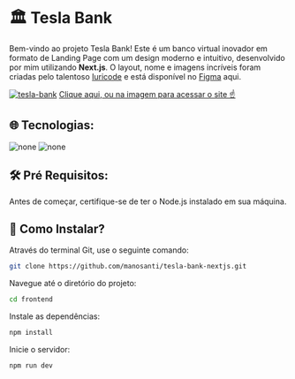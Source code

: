# 🏛️ Tesla Bank

Bem-vindo ao projeto Tesla Bank! Este é um banco virtual inovador em formato de Landing Page com um design moderno e intuitivo, desenvolvido por mim utilizando <strong>Next.js</strong>. O layout, nome e imagens incríveis foram criadas pelo talentoso <a href="https://github.com/iuricode">Iuricode</a> e está disponível no <a href="https://www.figma.com/file/Yb9IBH56g7T1hdIyZ3BMNO/Desafios---Codelândia?type=design&node-id=191725-3600&mode=design">Figma</a> aqui.

<a href="https://tesla-finance-bank.vercel.app" target="_blank">![tesla-bank](https://github.com/manosanti/tesla-bank-nextjs/assets/100389856/8378f9ff-d782-44c2-be72-c362c5575fb5)</a>
<a href="https://tesla-finance-bank.vercel.app" target="_blank">Clique aqui, ou na imagem para acessar o site ☝️</a>
## 🌐 Tecnologias:
<div class="d-flex">
<img src="https://camo.githubusercontent.com/2abe53f4176fd7b9639f1c316e77574575c1c99c660e03fefa08299045988ba5/68747470733a2f2f696d672e736869656c64732e696f2f62616467652f4e6578742d626c61636b3f7374796c653d666f722d7468652d6261646765266c6f676f3d6e6578742e6a73266c6f676f436f6c6f723d7768697465" alt="none" />
 <img src="https://camo.githubusercontent.com/bdb7731529e6563b08b823d27f981683f89fd666d434f6592cb901ba763277f3/68747470733a2f2f696d672e736869656c64732e696f2f62616467652f6669676d612d2532334632344531452e7376673f7374796c653d666f722d7468652d6261646765266c6f676f3d6669676d61266c6f676f436f6c6f723d7768697465" alt="none" />
</div>

## 🛠️ Pré Requisitos:

Antes de começar, certifique-se de ter o Node.js instalado em sua máquina.

## 💾 Como Instalar?

Através do terminal Git, use o seguinte comando:
```bash
git clone https://github.com/manosanti/tesla-bank-nextjs.git
```

Navegue até o diretório do projeto:
```bash
cd frontend
```

Instale as dependências:
```bash
npm install
```

Inicie o servidor:
```bash
npm run dev
```
